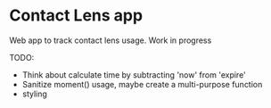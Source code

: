 # Contact Lens app
Web app to track contact lens usage. Work in progress

TODO:

- Think about calculate time by subtracting 'now' from 'expire'
- Sanitize moment() usage, maybe create a multi-purpose function
- styling

